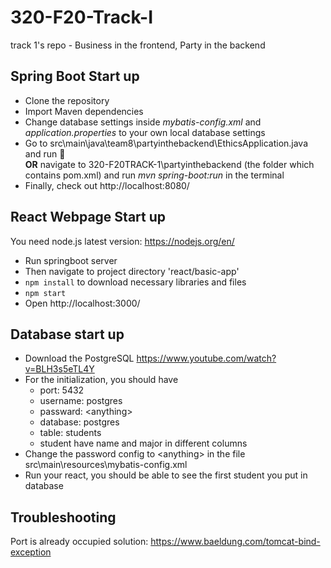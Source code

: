 # 320-F20-Track-I
track 1's repo - Business in the frontend, Party in the backend
## Spring Boot Start up
* Clone the repository
* Import Maven dependencies
* Change database settings inside *mybatis-config.xml* and *application.properties* to your own local database settings
* Go to src\main\java\team8\partyinthebackend\EthicsApplication.java and run :rocket:  
  **OR** navigate to 320-F20TRACK-1\partyinthebackend (the folder which contains pom.xml) and run *mvn spring-boot:run* in the terminal
* Finally, check out http://localhost:8080/

## React Webpage Start up
You need node.js latest version: https://nodejs.org/en/

* Run springboot server
* Then navigate to project directory 'react/basic-app'
* `npm install` to download necessary libraries and files
* `npm start`
* Open http://localhost:3000/

## Database start up
* Download the PostgreSQL https://www.youtube.com/watch?v=BLH3s5eTL4Y
* For the initialization, you should have 
    * port: 5432
    * username: postgres
    * passward: \<anything>
    * database: postgres
    * table: students
    * student have name and major in different columns
* Change the password config to \<anything> in the file src\main\resources\mybatis-config.xml
* Run your react, you should be able to see the first student you put in database

## Troubleshooting
Port is already occupied solution: https://www.baeldung.com/tomcat-bind-exception
